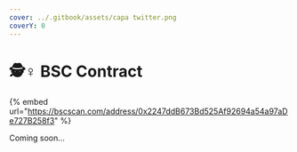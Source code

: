 ```yaml
---
cover: ../.gitbook/assets/capa twitter.png
coverY: 0
---
```


# 🕵♀ BSC Contract

{% embed url="https://bscscan.com/address/0x2247ddB673Bd525Af92694a54a97aDe727B258f3" %}

Coming soon...
